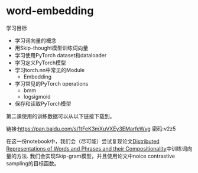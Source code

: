 # word-embedding
学习目标
- 学习词向量的概念
- 用Skip-thought模型训练词向量
- 学习使用PyTorch dataset和dataloader
- 学习定义PyTorch模型
- 学习torch.nn中常见的Module
    - Embedding
- 学习常见的PyTorch operations
    - bmm
    - logsigmoid
- 保存和读取PyTorch模型
    

第二课使用的训练数据可以从以下链接下载到。

链接:https://pan.baidu.com/s/1tFeK3mXuVXEy3EMarfeWvg  密码:v2z5

在这一份notebook中，我们会（尽可能）尝试复现论文[Distributed Representations of Words and Phrases and their Compositionality](http://papers.nips.cc/paper/5021-distributed-representations-of-words-and-phrases-and-their-compositionality.pdf)中训练词向量的方法. 我们会实现Skip-gram模型，并且使用论文中noice contrastive sampling的目标函数。


